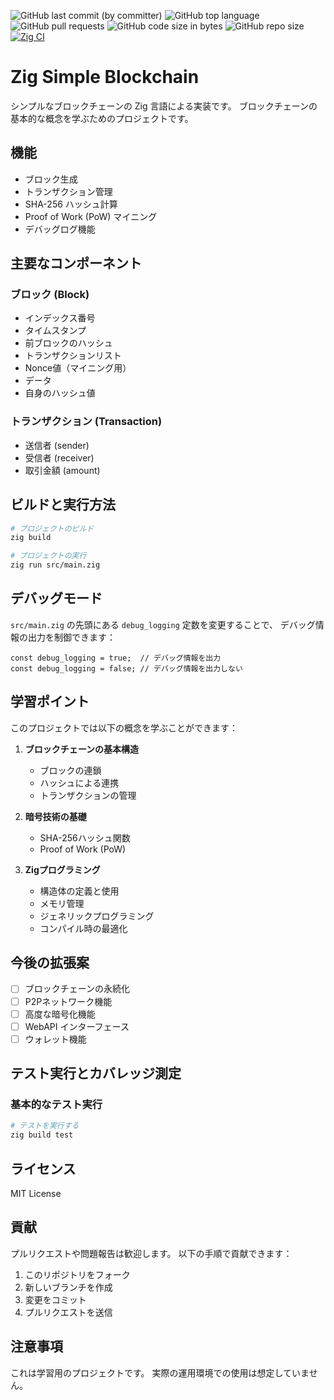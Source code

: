<!-- textlint-enable ja-technical-writing/sentence-length -->
![GitHub last commit (by committer)](https://img.shields.io/github/last-commit/susumutomita/BlockChain)
![GitHub top language](https://img.shields.io/github/languages/top/susumutomita/BlockChain)
![GitHub pull requests](https://img.shields.io/github/issues-pr/susumutomita/BlockChain)
![GitHub code size in bytes](https://img.shields.io/github/languages/code-size/susumutomita/BlockChain)
![GitHub repo size](https://img.shields.io/github/repo-size/susumutomita/BlockChain)
[![Zig CI](https://github.com/susumutomita/BlockChain/actions/workflows/ci.yml/badge.svg?branch=main)](https://github.com/susumutomita/BlockChain/actions/workflows/ci.yml)
<!-- textlint-enable ja-technical-writing/sentence-length -->

# Zig Simple Blockchain

シンプルなブロックチェーンの Zig 言語による実装です。
ブロックチェーンの基本的な概念を学ぶためのプロジェクトです。

## 機能

- ブロック生成
- トランザクション管理
- SHA-256 ハッシュ計算
- Proof of Work (PoW) マイニング
- デバッグログ機能

## 主要なコンポーネント

### ブロック (Block)

- インデックス番号
- タイムスタンプ
- 前ブロックのハッシュ
- トランザクションリスト
- Nonce値（マイニング用）
- データ
- 自身のハッシュ値

### トランザクション (Transaction)

- 送信者 (sender)
- 受信者 (receiver)
- 取引金額 (amount)

## ビルドと実行方法

```bash
# プロジェクトのビルド
zig build

# プロジェクトの実行
zig run src/main.zig
```

## デバッグモード

`src/main.zig` の先頭にある `debug_logging` 定数を変更することで、
デバッグ情報の出力を制御できます：

```zig
const debug_logging = true;  // デバッグ情報を出力
const debug_logging = false; // デバッグ情報を出力しない
```

## 学習ポイント

このプロジェクトでは以下の概念を学ぶことができます：

1. **ブロックチェーンの基本構造**
   - ブロックの連鎖
   - ハッシュによる連携
   - トランザクションの管理

2. **暗号技術の基礎**
   - SHA-256ハッシュ関数
   - Proof of Work (PoW)

3. **Zigプログラミング**
   - 構造体の定義と使用
   - メモリ管理
   - ジェネリックプログラミング
   - コンパイル時の最適化

## 今後の拡張案

- [ ] ブロックチェーンの永続化
- [ ] P2Pネットワーク機能
- [ ] 高度な暗号化機能
- [ ] WebAPI インターフェース
- [ ] ウォレット機能

## テスト実行とカバレッジ測定

### 基本的なテスト実行

```bash
# テストを実行する
zig build test
```

## ライセンス

MIT License

## 貢献

プルリクエストや問題報告は歓迎します。
以下の手順で貢献できます：

1. このリポジトリをフォーク
2. 新しいブランチを作成
3. 変更をコミット
4. プルリクエストを送信

## 注意事項

これは学習用のプロジェクトです。
実際の運用環境での使用は想定していません。
